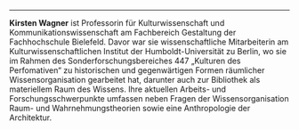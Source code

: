 ---
**Kirsten Wagner** ist Professorin für Kulturwissenschaft und
Kommunikationswissenschaft am Fachbereich Gestaltung der Fachhochschule
Bielefeld. Davor war sie wissenschaftliche Mitarbeiterin am
Kulturwissenschaftlichen Institut der Humboldt-Universität zu Berlin, wo
sie im Rahmen des Sonderforschungsbereiches 447 „Kulturen des
Perfomativen“ zu historischen und gegenwärtigen Formen räumlicher
Wissensorganisation gearbeitet hat, darunter auch zur Bibliothek als
materiellem Raum des Wissens. Ihre aktuellen Arbeits- und
Forschungsschwerpunkte umfassen neben Fragen der Wissensorganisation
Raum- und Wahrnehmungstheorien sowie eine Anthropologie der Architektur.
